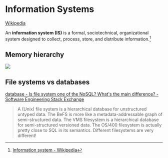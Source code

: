 # Information Systems
[Wikipedia](https://en.wikipedia.org/wiki/Information_system)

An **information system (IS)** is a formal, sociotechnical, organizational system designed to collect, process, store, and distribute information.[^wiki]

## Memory hierarchy
![](https://upload.wikimedia.org/wikipedia/commons/0/0c/ComputerMemoryHierarchy.svg)

## File systems vs databases
[database - Is file system one of the NoSQL? What's the main difference? - Software Engineering Stack Exchange](https://softwareengineering.stackexchange.com/questions/176147/is-file-system-one-of-the-nosql-whats-the-main-difference)
> A (Unix) file system is a hierarchical database for unstructured untyped data. The BeFS is more like a metadata-addressable graph of semi-structured data. The VMS filesystem is a hierarchical database for semi-structured versioned data. The OS/400 filesystem is actually pretty close to SQL in its semantics. Different filesystems are very different!


[^wiki]: [Information system - Wikipedia](https://en.wikipedia.org/wiki/Information_system)